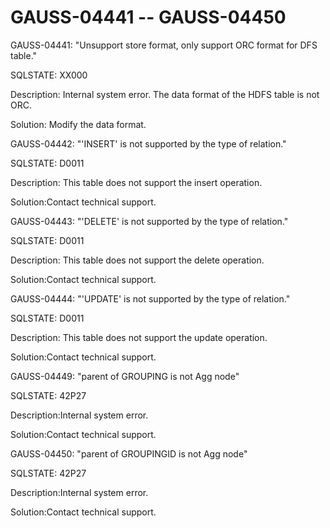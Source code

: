 # GAUSS-04441 -- GAUSS-04450<a name="EN-US_TOPIC_0302073704"></a>

GAUSS-04441: "Unsupport store format, only support ORC format for DFS table."

SQLSTATE: XX000

Description: Internal system error. The data format of the HDFS table is not ORC.

Solution: Modify the data format.

GAUSS-04442: "'INSERT' is not supported by the type of relation."

SQLSTATE: D0011

Description: This table does not support the insert operation.

Solution:Contact technical support.

GAUSS-04443: "'DELETE' is not supported by the type of relation."

SQLSTATE: D0011

Description: This table does not support the delete operation.

Solution:Contact technical support.

GAUSS-04444: "'UPDATE' is not supported by the type of relation."

SQLSTATE: D0011

Description: This table does not support the update operation.

Solution:Contact technical support.

GAUSS-04449: "parent of GROUPING is not Agg node"

SQLSTATE: 42P27

Description:Internal system error.

Solution:Contact technical support.

GAUSS-04450: "parent of GROUPINGID is not Agg node"

SQLSTATE: 42P27

Description:Internal system error.

Solution:Contact technical support.

